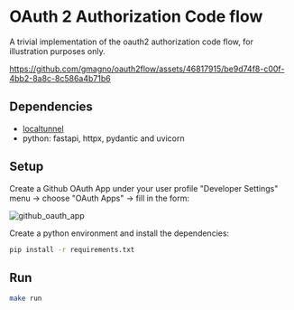 # OAuth 2 Authorization Code flow

A trivial implementation of the oauth2 authorization code flow, for illustration purposes only.

https://github.com/gmagno/oauth2flow/assets/46817915/be9d74f8-c00f-4bb2-8a8c-8c586a4b71b6

## Dependencies

- [localtunnel](https://github.com/localtunnel/localtunnel)
- python: fastapi, httpx, pydantic and uvicorn

## Setup

Create a Github OAuth App under your user profile "Developer Settings" menu -> choose "OAuth Apps" -> fill in the form:

![github_oauth_app](https://github.com/gmagno/oauth2flow/assets/46817915/2f831b33-db2a-4bfb-9bdb-8b7187f3cae4)

Create a python environment and install the dependencies:

```bash
pip install -r requirements.txt
```

## Run

```bash
make run
```

